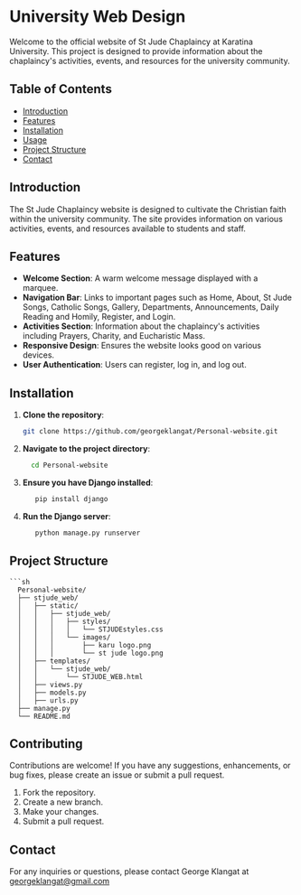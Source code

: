 # University Web Design

Welcome to the official website of St Jude Chaplaincy at Karatina University. This project is designed to provide information about the chaplaincy's activities, events, and resources for the university community.

## Table of Contents

- [Introduction](#introduction)
- [Features](#features)
- [Installation](#installation)
- [Usage](#usage)
- [Project Structure](#project-structure)
- [Contact](#contact)

## Introduction

The St Jude Chaplaincy website is designed to cultivate the Christian faith within the university community. The site provides information on various activities, events, and resources available to students and staff.

## Features

- **Welcome Section**: A warm welcome message displayed with a marquee.
- **Navigation Bar**: Links to important pages such as Home, About, St Jude Songs, Catholic Songs, Gallery, Departments, Announcements, Daily Reading and Homily, Register, and Login.
- **Activities Section**: Information about the chaplaincy's activities including Prayers, Charity, and Eucharistic Mass.
- **Responsive Design**: Ensures the website looks good on various devices.
- **User Authentication**: Users can register, log in, and log out.

## Installation

1. **Clone the repository**:
   ```sh
   git clone https://github.com/georgeklangat/Personal-website.git
2. **Navigate to the project directory**:
    ```sh
      cd Personal-website
3. **Ensure you have Django installed**:
   ```sh
      pip install django
4. **Run the Django server**:
   ```sh
      python manage.py runserver
## Project Structure
    ```sh
      Personal-website/
      ├── stjude_web/
      │   ├── static/
      │   │   ├── stjude_web/
      │   │   │   ├── styles/
      │   │   │   │   └── STJUDEstyles.css
      │   │   │   └── images/
      │   │   │       ├── karu logo.png
      │   │   │       └── st jude logo.png
      │   ├── templates/
      │   │   └── stjude_web/
      │   │       └── STJUDE_WEB.html
      │   ├── views.py
      │   ├── models.py
      │   ├── urls.py
      ├── manage.py
      └── README.md
  
## Contributing
Contributions are welcome! If you have any suggestions, enhancements, or bug fixes, please create an issue or submit a pull request.

1. Fork the repository.
2. Create a new branch.
3. Make your changes.
4. Submit a pull request.

## Contact
For any inquiries or questions, please contact George Klangat at georgeklangat@gmail.com





